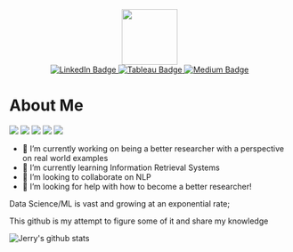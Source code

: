 <div id="header" align="center">
  <img src="https://media.giphy.com/media/j8XOFLN4DPXswRPOqS/giphy.gif" width="100"/>
</div>

<div id="badges" align="center">
  <a href="https://www.linkedin.com/in/jerrylin0505/">
    <img src="https://img.shields.io/badge/LinkedIn-blue?style=for-the-badge&logo=linkedin&logoColor=white" alt="LinkedIn Badge"/>
  </a>
  <a href="https://public.tableau.com/app/profile/jerrylin0505">
    <img src="https://img.shields.io/badge/Tableau-yellow?style=for-the-badge&logo=tableau&logoColor=white" alt="Tableau Badge"/>
  </a>
  <a href="https://medium.com/@jerrylin0505">
    <img src="https://img.shields.io/badge/Medium-black?style=for-the-badge&logo=medium&logoColor=white" alt="Medium Badge"/>
  </a>
</div>


# About Me
![](https://img.shields.io/badge/<TensorFlow>-informational?style=flat&logo=<LOGO_NAME>&logoColor=white&color=2bbc8a)
![](https://img.shields.io/badge/<Pytorch>-informational?style=flat&logo=<LOGO_NAME>&logoColor=white&color=2bbc8a)
![](https://img.shields.io/badge/<Scikit><-><learn>-informational?style=flat&logo=<LOGO_NAME>&logoColor=white&color=2bbc8a)
![](https://img.shields.io/badge/<TimeSeries>-informational?style=flat&logo=<LOGO_NAME>&logoColor=white&color=2bbc8a)
![](https://img.shields.io/badge/<NLP>-informational?style=flat&logo=<LOGO_NAME>&logoColor=white&color=2bbc8a)


- 🔭 I’m currently working on being a better researcher with a perspective on real world examples
- 🌱 I’m currently learning Information Retrieval Systems
- 👯 I’m looking to collaborate on NLP
- 🤔 I’m looking for help with how to become a better researcher!

<!--
**jerrylin0505/jerrylin0505** is a ✨ _special_ ✨ repository because its `README.md` (this file) appears on your GitHub profile.

Here are some ideas to get you started:

- 🔭 I’m currently working on ...
- 🌱 I’m currently learning ...
- 👯 I’m looking to collaborate on ...
- 🤔 I’m looking for help with ...
- 💬 Ask me about ...
- 📫 How to reach me: ...
- 😄 Pronouns: ...
- ⚡ Fun fact: ...
-->


Data Science/ML is vast and growing at an exponential rate; 

This github is my attempt to figure some of it and share my knowledge


![Jerry's github stats](https://github-readme-stats.vercel.app/api?username=jerrylin0505&show_icons=true&theme=radical)
